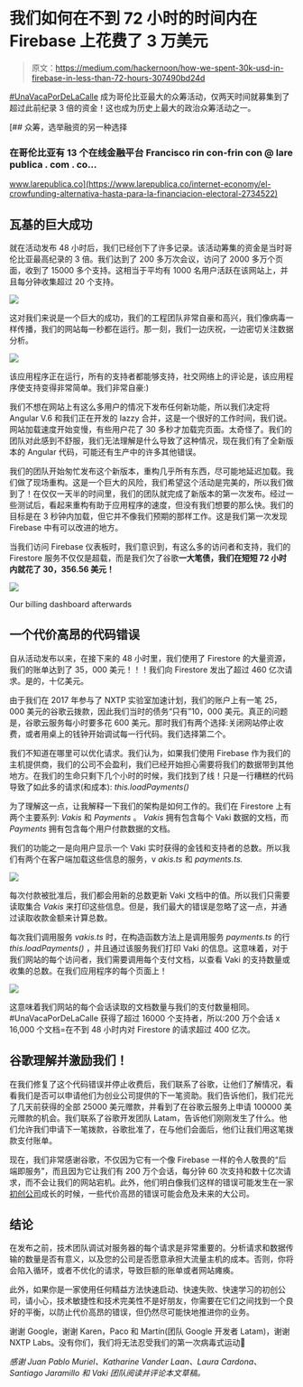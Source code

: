 # 我们如何在不到 72 小时的时间内在 Firebase 上花费了 3 万美元

> 原文：<https://medium.com/hackernoon/how-we-spent-30k-usd-in-firebase-in-less-than-72-hours-307490bd24d>

[#UnaVacaPorDeLaCalle](https://vaki.co/vaki/UnaVacaPorDeLaCalle) 成为哥伦比亚最大的众筹活动，仅两天时间就募集到了超过此前纪录 3 倍的资金！这也成为历史上最大的政治众筹活动之一。

 [## 众筹，选举融资的另一种选择

### 在哥伦比亚有 13 个在线金融平台 Francisco rin con-frin con @ lare publica . com . co…

www.larepublica.co](https://www.larepublica.co/internet-economy/el-crowfunding-alternativa-hasta-para-la-financiacion-electoral-2734522) 

## **瓦基的巨大成功**

就在活动发布 48 小时后，我们已经创下了许多记录。该活动筹集的资金是当时哥伦比亚最高纪录的 3 倍。我们达到了 200 多万次会议，访问了 2000 多万个页面，收到了 15000 多个支持。这相当于平均有 1000 名用户活跃在该网站上，并且每分钟收集超过 20 个支持。

![](img/dde78fd8e035be5b6c11230ee268341b.png)

这对我们来说是一个巨大的成功，我们的工程团队非常自豪和高兴，我们像病毒一样传播，我们的网站每一秒都在运行。那一刻，我们一边庆祝，一边密切关注数据分析。

![](img/4cadb90b95e5cb0470a8f0edcff1ebf8.png)

该应用程序正在运行，所有的支持者都能够支持，社交网络上的评论是，该应用程序使支持变得非常简单。我们非常自豪:)

我们不想在网站上有这么多用户的情况下发布任何新功能，所以我们决定将 Angular V.6 和我们正在开发的 lazzy 合并，这是一个很好的工作时间，我们说。网站加载速度开始变慢，有些用户花了 30 多秒才加载完页面。太奇怪了。我们的团队对此感到不舒服，我们无法理解是什么导致了这种情况，现在我们有了全新版本的 Angular 代码，可能还有生产中的许多其他错误。

我们的团队开始匆忙发布这个新版本，重构几乎所有东西，尽可能地延迟加载。我们做了现场重构。这是一个巨大的风险，我们希望这个活动是完美的，所以我们做到了！在仅仅一天半的时间里，我们的团队就完成了新版本的第一次发布。经过一些测试后，看起来重构有助于应用程序的速度，但没有我们想要的那么快。我们的目标是在 3 秒钟内加载，但它并不像我们预期的那样工作。这是我们第一次发现 Firebase 中有可以改进的地方。

当我们访问 Firebase 仪表板时，我们意识到，有这么多的访问者和支持，我们的 Firestore 服务不仅仅是超载，而是我们欠了谷歌**一大笔债，我们在短短 72 小时内就花了 30，356.56 美元！**

![](img/8c93f2aa78ab118ff5cd1ba4176bd133.png)

Our billing dashboard afterwards

## **一个代价高昂的代码错误**

自从活动发布以来，在接下来的 48 小时里，我们使用了 Firestore 的大量资源，我们的账单达到了 35，000 美元！！！我们向 Firestore 发出了超过 460 亿次请求。是的，十亿美元。

由于我们在 2017 年参与了 NXTP 实验室加速计划，我们的账户上有一笔 25，000 美元的谷歌云拨款，因此我们当时的债务“只有”10，000 美元。真正的问题是，谷歌云服务每小时要多花 600 美元。那时我们有两个选择:关闭网站停止收费，或者用桌上的钱钟开始调试每一行代码。我们选择第二个。

我们不知道在哪里可以优化请求。我们认为，如果我们使用 Firebase 作为我们的主机提供商，我们的公司不会盈利，我们已经开始担心需要将我们的数据带到其他地方。在我们的生命只剩下几个小时的时候，我们找到了线！只是一行糟糕的代码导致了如此多的请求(和成本): *this.loadPayments()*

为了理解这一点，让我解释一下我们的架构是如何工作的。我们在 Firestore 上有两个主要系列: *Vakis* 和 *Payments* 。 *Vakis* 拥有包含每个 Vaki 数据的文档，而 *Payments* 拥有包含每个用户付款数据的文档。

我们的功能之一是向用户显示一个 Vaki 实时获得的金钱和支持者的总数。所以我们有两个在客户端加载这些信息的服务，v *akis.ts* 和 *payments.ts.*

![](img/50c74a158e8d3a01462ecca48d05f4a1.png)

每次付款被批准后，我们都会用新的总数更新 Vaki 文档中的值。所以我们只需要读取集合 *Vakis* 来打印这些信息。但是，我们最大的错误是忽略了这一点，并通过读取收款金额来计算总数。

每次我们调用服务 *vakis.ts* 时，在构造函数方法上是调用服务 *payments.ts* 的行 *this.loadPayments()* ，并且通过该服务我们打印 Vaki 的信息。这意味着，对于我们网站的每个访问者，我们需要调用每个支付文档，以查看 Vaki 的支持数量或收集的总数。在我们应用程序的每个页面上！

![](img/4f83928a8a0bb16454800825c13ba37c.png)

这意味着我们网站的每个会话读取的文档数量与我们的支付数量相同。#UnaVacaPorDeLaCalle 获得了超过 16000 个支持者，所以:200 万个会话 x 16,000 个文档=在不到 48 小时内对 Firestore 的请求超过 400 亿次。

## 谷歌理解并激励我们！

在我们修复了这个代码错误并停止收费后，我们联系了谷歌，让他们了解情况，看看我们是否可以申请他们为创业公司提供的下一笔资助。我们告诉他们，我们花光了几天前获得的全部 25000 美元赠款，并看到了在谷歌云服务上申请 100000 美元赠款的机会。我们联系了谷歌开发团队 Latam，告诉他们刚刚发生了什么。他们允许我们申请下一笔拨款，谷歌批准了，在与他们会面后，他们让我们用这笔拨款支付账单。

现在，我们非常感谢谷歌，不仅因为它有一个像 Firebase 一样的令人敬畏的“后端即服务”，而且因为它让我们有 200 万个会话，每分钟 60 次支持和数十亿次请求，而不会让我们的网站宕机。此外，他们明白像我们这样的错误可能发生在一家[初创公司](https://hackernoon.com/tagged/startup)成长的时候，一些代价高昂的错误可能会危及未来的大公司。

## 结论

在发布之前，技术团队调试对服务器的每个请求是非常重要的。分析请求和数据传输的数量是否有意义，以及您的公司是否愿意承担大流量主机的成本。否则，你将会陷入循环，或者不优化的请求，导致巨额的账单或者网站瘫痪。

此外，如果你是一家使用任何精益方法快速启动、快速失败、快速学习的初创公司，请小心，技术敏捷性和技术完美性不是好朋友，你需要在它们之间找到一个良好的平衡，以防止代价高昂的错误，但仍然尽可能快地推进你的业务。

谢谢 Google，谢谢 Karen，Paco 和 Martín(团队 Google 开发者 Latam)，谢谢 NXTP Labs。没有你们，我们将无法忍受我们的第一次病毒式运动👊

*感谢 Juan Pablo Muriel、Katharine Vander Laan、Laura Cardona、Santiago Jaramillo 和 Vaki 团队阅读并评论本文草稿。*
